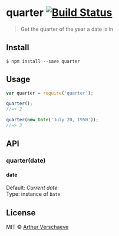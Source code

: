 # quarter [![Build Status](https://travis-ci.org/arthurvr/quarter.svg?branch=master)](https://travis-ci.org/arthurvr/quarter)

> Get the quarter of the year a date is in


## Install

```
$ npm install --save quarter
```


## Usage

```js
var quarter = require('quarter');

quarter();
//=> 2

quarter(new Date('July 20, 1950'));
//=> 3
```


## API

### quarter(date)

#### date

Default: _Current date_  
Type: instance of `Date`


## License

MIT © [Arthur Verschaeve](http://arthurverschaeve.be)
